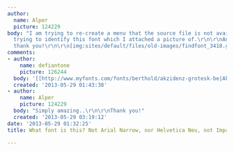 ```yaml
---
author:
  name: Alper
  picture: 124229
body: "I am trying to re-create a menu that the source file is not available. I am
  trying to identify this font which I attached a picture of.\r\n\r\nAny help is appreciated,
  thank you!\r\n\r\n[img:sites/default/files/old-images/findfont_3418.gif]"
comments:
- author:
    name: defiantone
    picture: 126244
  body: '[[http://www.myfonts.com/fonts/berthold/akzidenz-grotesk-be|Akzidenz Grotesk]]?'
  created: '2013-05-29 01:43:38'
- author:
    name: Alper
    picture: 124229
  body: "Simply amazing..\r\n\r\nThank you!"
  created: '2013-05-29 03:19:12'
date: '2013-05-29 01:32:25'
title: What font is this? Not Arial Narrow, nor Helvetica Neu, not Impact either...

---
```


